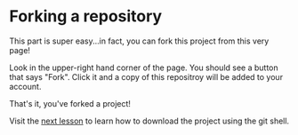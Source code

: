# Forking a repository
This part is super easy...in fact, you can fork this project from this very page!

Look in the upper-right hand corner of the page. You should see a button that says "Fork". Click it and a copy of this repositroy will be added to your account.

That's it, you've forked a project!

Visit the [next lesson](6-clone-a-repo.md) to learn how to download the project using the git shell.
